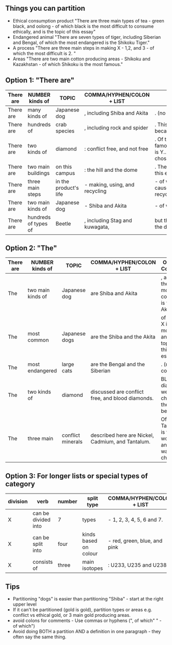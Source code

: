 ## Things you can partition
* Ethical consumption product    "There are three main types of tea - green black, and oolong - of which black is the most difficult to consume ethically, and is the topic of this essay"
* Endangered animal "There are seven types of tiger, including Siberian and Bengal, of which the most endangered is the Shikoku Tiger."
* A process "There are three main steps in making X - 1,2, and 3 - of which the most difficult is 2. "
* Areas "There are two main cotton producing areas - Shikoku and Kazakhstan - of which Shikoku is the most famous."                         

## Option 1: "There are"

|There are  |NUMBER kinds of    |TOPIC                  |COMMA/HYPHEN/COLON + LIST      |Optional Comment
|------------|-------------------|---------------       |------------------------------ |--------
|There are      |many kinds of      |Japanese dog           |, including Shiba and Akita    |. (no comment) 
|There are  |hundreds of        |crab species           |, including rock and spider    |. This topic was chosen because
|There are  |two kinds of       |diamond                |: conflict free, and not free  |. Of these, the most famous/problematic/endagered is Y...///...which is why it was chosen for this essay
|There are  |two main buildings |on this campus         |: the hill and the dome        |. The most X, and the topic of this essay, is Y
|There are  |three main steps   |in the product's life  |- making, using, and recycling |- of which the stage that causes most problems is recycling.
|There are      |two main kinds of  |Japanese dog           |- Shiba and Akita              |- of which Shiba is the cutest. 
|There are  |hundreds of types of |Beetle               |, including Stag and kuwagata,     |but this essay concentrates on the dung beetle.

## Option 2: "The"  

|There are  |NUMBER kinds of    |TOPIC          |COMMA/HYPHEN/COLON + LIST              |Optional Comment
|------------|-------------------|---------------|---------------------------------------|-----------------------
|The        |two main kinds of  |Japanese dog   |are Shiba and Akita                    |, and of these the most common is the Akita.
|The        |most common        |Japanese dogs  |are the Shiba and the Akita            |of which X is the most Y, and the topic of this essay.
|The        |most endangered    |large cats     |are the Bengal and the Siberian        |. (no comment)
|The        |two kinds of       |diamond        |discussed are conflict free, and blood diamonds. |BLood diamonds were chosen as the topic because...
|The        |three main         |conflict minerals |described here are Nickel, Cadmium, and Tantalum. |Of these, Tantalum is the worst, and so was chosen...

## Option 3: For longer lists or special types of category
|division   |verb                   |number     |split type             |COMMA/HYPHEN/COLON + LIST
|------------|-----------------------|-----------|-----------------------|------
|X          |can be divided into    |7          |types                  |- 1, 2, 3, 4, 5, 6 and 7.
|X          |can be split into      |four       |kinds based on colour  |- red, green, blue, and pink
|X          |consists of            |three      |main isotopes          |: U233, U235 and U238
 


## Tips
* Partitioning "dogs" is easier than partitioning "Shiba" - start at the right upper level
* If it can't be partitioned (gold is gold), partition types or areas e.g. conflict vs ethical gold, or 3 main gold producing areas. 
* avoid colons for comments - Use commas or hyphens (", of which" " - of which")
* Avoid doing BOTH a partition AND a definition in one paragraph - they often say the same thing. 

